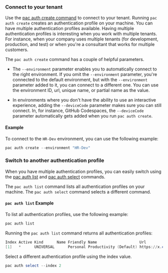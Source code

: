<!-- 
This content is re-used in ../../introduction.md 
This is why the heading is H3 (###) instead of H2(##)
-->

### Connect to your tenant

Use the [pac auth create command](../auth.md#pac-auth-create) to connect to your tenant. Running `pac auth create` creates an authentication profile on your machine. You can have multiple authentication profiles available. Having multiple authentication profiles is interesting when you work with multiple tenants. For instance, when your company uses multiple tenants (for development, production, and test) or when you're a consultant that works for multiple customers.

The `pac auth create` command has a couple of helpful parameters.

- The `--environment` parameter enables you to automatically connect to the right environment. If you omit the `--environment` parameter, you're connected to the default environment, but with the `--environment` parameter added to it, you can connect to a different one. You can use the environment ID, url, unique name, or partial name as the value.

- In environments where you don't have the ability to use an interactive experience, adding the `--deviceCode` parameter makes sure you can still connect. In, for instance, GitHub Codespaces, the `--deviceCode` parameter automatically gets added when you run `pac auth create`.

#### Example

To connect to the `HR-Dev` environment, you can use the following example:

```powershell
pac auth create --environment "HR-Dev"
```

### Switch to another authentication profile

When you have multiple authentication profiles, you can easily switch using the [pac auth list](../auth.md#pac-auth-list) and [pac auth select](../auth.md#pac-auth-select) commands.

The `pac auth list` command lists all authentication profiles on your machine. The `pac auth select` command selects a different command.

#### `pac auth list` Example

To list all authentication profiles, use the following example:

```powershell
pac auth list
```

Running the `pac auth list` command returns all authentication profiles:

```powershell
Index Active Kind      Name Friendly Name                   Url                                 User                                     Cloud  Type
[1]   *      UNIVERSAL      Personal Productivity (Default) https://x.crm.dynamics.com/         user@contoso.onmicrosoft.com             Public User
```

Select a different authentication profile using the index value.

```powershell
pac auth select --index 2
```